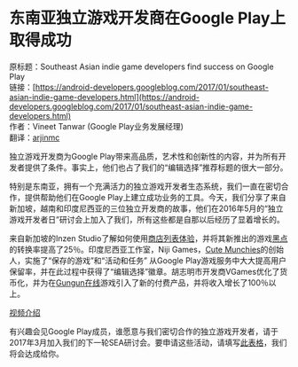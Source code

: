 # 东南亚独立游戏开发商在Google Play上取得成功

原标题：Southeast Asian indie game developers find success on Google Play  
链接：[https://android-developers.googleblog.com/2017/01/southeast-asian-indie-game-developers.html](https://android-developers.googleblog.com/2017/01/southeast-asian-indie-game-developers.html)  
作者：Vineet Tanwar (Google Play业务发展经理)  
翻译：[arjinmc](https://github.com/arjinmc)  

独立游戏开发商为Google Play带来高品质，艺术性和创新性的内容，并为所有开发者提供了条件。事实上，他们也占了我们的“编辑选择”推荐标题的很大一部分。

特别是东南亚，拥有一个充满活力的独立游戏开发者生态系统，我们一直在密切合作，提供帮助他们在Google Play上建立成功业务的工具。今天，我们分享了来自新加坡，越南和印度尼西亚的三位独立开发商的故事，他们在2016年5月的“独立游戏开发者日”研讨会上加入了我们，所有这些都是自那以后经历了显着增长的。

来自新加坡的Inzen Studio了解如何使用[商店列表体验](https://developer.android.com/distribute/users/experiments.html)，并将其新推出的游戏[黑点](https://play.google.com/store/apps/details?id=com.inzenstudio.DarkDot&hl=en)的转换率提高了25％。印度尼西亚工作室，Niji Games，[Cute Munchies](https://play.google.com/store/apps/details?id=com.nijigames.cuteforager&hl=en)的创始人，实施了“保存的游戏”和“活动和任务” 从Google Play游戏服务中大大提高用户保留率，并在此过程中获得了“编辑选择”徽章。胡志明市开发商VGames优化了货币化，并为在[Gungun在线](https://play.google.com/store/apps/details?id=com.vgames.gungunonline&hl=en)游戏引入了新的付费产品，并将收入增长了100％以上。

[视频介绍](https://youtu.be/9TnVNUFs23E?list=PLWz5rJ2EKKc9ofd2f-_-xmUi07wIGZa1c)

有兴趣会见Google Play成员，谁愿意与我们密切合作的独立游戏开发者，请于2017年3月加入我们的下一轮SEA研讨会。要申请这些活动，请填写[此表格](https://docs.google.com/a/google.com/forms/d/e/1FAIpQLSe3HNNC5jRz0-3BGbL12MilLQA-mmZX-EuyQXrh8NNMrz7bnQ/viewform)，我们将会达成给你。